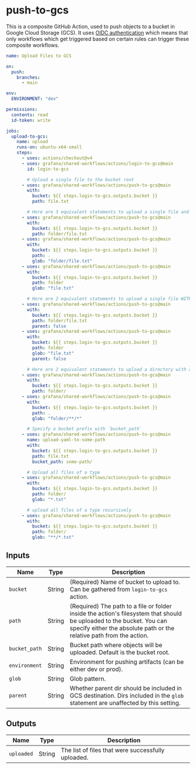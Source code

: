# push-to-gcs

This is a composite GitHub Action, used to push objects to a bucket in Google Cloud Storage (GCS).
It uses [OIDC authentication](https://docs.github.com/en/actions/deployment/security-hardening-your-deployments/about-security-hardening-with-openid-connect)
which means that only workflows which get triggered based on certain rules can
trigger these composite workflows.

```yaml
name: Upload Files to GCS

on:
  push:
    branches:
      - main

env:
  ENVIRONMENT: "dev"

permissions:
  contents: read
  id-token: write

jobs:
  upload-to-gcs:
    name: upload
    runs-on: ubuntu-x64-small
    steps:
      - uses: actions/checkout@v4
      - uses: grafana/shared-workflows/actions/login-to-gcs@main
        id: login-to-gcs

        # Upload a single file to the bucket root
      - uses: grafana/shared-workflows/actions/push-to-gcs@main
        with:
          bucket: ${{ steps.login-to-gcs.outputs.bucket }}
          path: file.txt

        # Here are 3 equivalent statements to upload a single file and its parent directory to the bucket root
      - uses: grafana/shared-workflows/actions/push-to-gcs@main
        with:
          bucket: ${{ steps.login-to-gcs.outputs.bucket }}
          path: folder/file.txt
      - uses: grafana/shared-workflows/actions/push-to-gcs@main
        with:
          bucket: ${{ steps.login-to-gcs.outputs.bucket }}
          path: .
          glob: "folder/file.txt"
      - uses: grafana/shared-workflows/actions/push-to-gcs@main
        with:
          bucket: ${{ steps.login-to-gcs.outputs.bucket }}
          path: folder
          glob: "file.txt"

        # Here are 2 equivalent statements to upload a single file WITHOUT its parent directory to the bucket root
      - uses: grafana/shared-workflows/actions/push-to-gcs@main
        with:
          bucket: ${{ steps.login-to-gcs.outputs.bucket }}
          path: folder/file.txt
          parent: false
      - uses: grafana/shared-workflows/actions/push-to-gcs@main
        with:
          bucket: ${{ steps.login-to-gcs.outputs.bucket }}
          path: folder
          glob: "file.txt"
          parent: false

        # Here are 2 equivalent statements to upload a directory with all subdirectories
      - uses: grafana/shared-workflows/actions/push-to-gcs@main
        with:
          bucket: ${{ steps.login-to-gcs.outputs.bucket }}
          path: folder/
      - uses: grafana/shared-workflows/actions/push-to-gcs@main
        with:
          bucket: ${{ steps.login-to-gcs.outputs.bucket }}
          path: .
          glob: "folder/**/*"

        # Specify a bucket prefix with `bucket_path`
      - uses: grafana/shared-workflows/actions/push-to-gcs@main
        name: upload-yaml-to-some-path
        with:
          bucket: ${{ steps.login-to-gcs.outputs.bucket }}
          path: file.txt
          bucket_path: some-path/

        # Upload all files of a type
      - uses: grafana/shared-workflows/actions/push-to-gcs@main
        with:
          bucket: ${{ steps.login-to-gcs.outputs.bucket }}
          path: folder/
          glob: "*.txt"

        # upload all files of a type recursively
      - uses: grafana/shared-workflows/actions/push-to-gcs@main
        with:
          bucket: ${{ steps.login-to-gcs.outputs.bucket }}
          path: folder/
          glob: "**/*.txt"
```

## Inputs

| Name          | Type   | Description                                                                                                                                                                                  |
| ------------- | ------ | -------------------------------------------------------------------------------------------------------------------------------------------------------------------------------------------- |
| `bucket`      | String | (Required) Name of bucket to upload to. Can be gathered from `login-to-gcs` action.                                                                                                          |
| `path`        | String | (Required) The path to a file or folder inside the action's filesystem that should be uploaded to the bucket. You can specify either the absolute path or the relative path from the action. |
| `bucket_path` | String | Bucket path where objects will be uploaded. Default is the bucket root.                                                                                                                      |
| `environment` | String | Environment for pushing artifacts (can be either dev or prod).                                                                                                                               |
| `glob`        | String | Glob pattern.                                                                                                                                                                                |
| `parent`      | String | Whether parent dir should be included in GCS destination. Dirs included in the `glob` statement are unaffected by this setting.                                                              |

## Outputs

| Name       | Type   | Description                                        |
| ---------- | ------ | -------------------------------------------------- |
| `uploaded` | String | The list of files that were successfully uploaded. |
